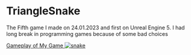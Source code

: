 # TriangleSnake
The Fifth game I made on 24.01.2023 and first on Unreal Engine 5.  I had long break in programming games because of some bad choices

<a href="https://youtu.be/E8a2Ha8Hg7k"> Gameplay of My Game
![snake](https://user-images.githubusercontent.com/131354098/233390598-8a33b318-c1eb-4ee3-9b08-1727413bd64b.jpg)
</a>
